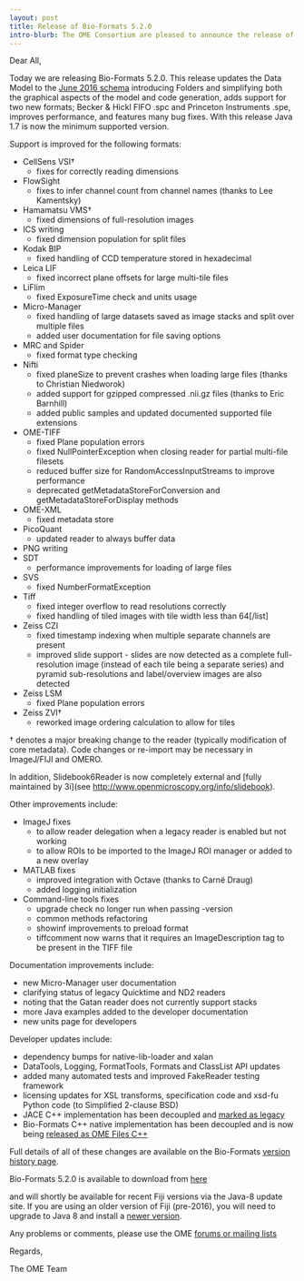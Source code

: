 ```yaml
---
layout: post
title: Release of Bio-Formats 5.2.0
intro-blurb: The OME Consortium are pleased to announce the release of Bio-Formats 5.2.0
---
```

Dear All,

Today we are releasing Bio-Formats 5.2.0. This release updates the
Data Model to the [June 2016
schema](http://www.openmicroscopy.org/site/support/ome-model/schemas/june-2016.html)
introducing Folders and simplifying both the graphical aspects of the
model and code generation, adds support for two new formats; Becker &
Hickl FIFO .spc and Princeton Instruments .spe, improves performance,
and features many bug fixes. With this release Java 1.7 is now the
minimum supported version.

Support is improved for the following formats:

-  CellSens VSI†
    -  fixes for correctly reading dimensions
-  FlowSight
    -  fixes to infer channel count from channel names (thanks to Lee Kamentsky)
-  Hamamatsu VMS†
    -  fixed dimensions of full-resolution images
-  ICS writing
    -  fixed dimension population for split files
-  Kodak BIP
    -  fixed handling of CCD temperature stored in hexadecimal
-  Leica LIF
    -  fixed incorrect plane offsets for large multi-tile files
-  LiFlim
    -  fixed ExposureTime check and units usage
-  Micro-Manager
    -  fixed handling of large datasets saved as image stacks and split over multiple files
    -  added user documentation for file saving options
-  MRC and Spider
    -  fixed format type checking
-  Nifti
    -  fixed planeSize to prevent crashes when loading large files (thanks to Christian Niedworok)
    -  added support for gzipped compressed .nii.gz files (thanks to Eric Barnhill)
    -  added public samples and updated documented supported file extensions
-  OME-TIFF
    -  fixed Plane population errors
    -  fixed NullPointerException when closing reader for partial multi-file filesets
    -  reduced buffer size for RandomAccessInputStreams to improve performance
    -  deprecated getMetadataStoreForConversion and getMetadataStoreForDisplay methods
-  OME-XML
    -  fixed metadata store
-  PicoQuant
    -  updated reader to always buffer data
-  PNG writing
-  SDT
    -  performance improvements for loading of large files
-  SVS
    -  fixed NumberFormatException
-  Tiff
    -  fixed integer overflow to read resolutions correctly
    -  fixed handling of tiled images with tile width less than 64[/list]
-  Zeiss CZI
    -  fixed timestamp indexing when multiple separate channels are present
    -  improved slide support - slides are now detected as a complete full-resolution image (instead of each tile being a separate series) and pyramid sub-resolutions and label/overview images are also detected
-  Zeiss LSM
    -  fixed Plane population errors
-  Zeiss ZVI†
    -  reworked image ordering calculation to allow for tiles

 † denotes a major breaking change to the reader (typically modification of core metadata). Code changes or re-import may be necessary in ImageJ/FIJI and OMERO.

In addition, Slidebook6Reader is now completely external and [fully
maintained by 3i](see http://www.openmicroscopy.org/info/slidebook).

Other improvements include:

-  ImageJ fixes
    -  to allow reader delegation when a legacy reader is enabled but not working
    -  to allow ROIs to be imported to the ImageJ ROI manager or added to a new overlay
-  MATLAB fixes
    -  improved integration with Octave (thanks to Carnë Draug)
    -  added logging initialization
-  Command-line tools fixes
    -  upgrade check no longer run when passing -version
    -  common methods refactoring
    -  showinf improvements to preload format
    -  tiffcomment now warns that it requires an ImageDescription tag to be present in the TIFF file

Documentation improvements include:

-  new Micro-Manager user documentation
-  clarifying status of legacy Quicktime and ND2 readers
-  noting that the Gatan reader does not currently support stacks
-  more Java examples added to the developer documentation
-  new units page for developers

Developer updates include:

-  dependency bumps for native-lib-loader and xalan
-  DataTools, Logging, FormatTools, Formats and ClassList API updates
-  added many automated tests and improved FakeReader testing framework
-  licensing updates for XSL transforms, specification code and xsd-fu Python code (to Simplified 2-clause BSD)
-  JACE C++ implementation has been decoupled and [marked as legacy](https://github.com/ome/bio-formats-jace)
-  Bio-Formats C++ native implementation has been decoupled and is now being [released as OME Files C++](http://downloads.openmicroscopy.org/ome-files-cpp/)

Full details of all of these changes are available on the Bio-Formats
[version history
page](http://www.openmicroscopy.org/site/support/bio-formats5.2/about/whats-new.html).

Bio-Formats 5.2.0 is available to download from
[here](http://downloads.openmicroscopy.org/bio-formats/5.2.0/)

and will shortly be available for recent Fiji versions via the Java-8
update site. If you are using an older version of Fiji (pre-2016), you
will need to upgrade to Java 8 and install a [newer
version](http://imagej.net/2016-05-10_-_ImageJ_HOWTO_-_Java_8,_Java_6,_Java_3D).

Any problems or comments, please use the OME [forums or mailing
lists](http://www.openmicroscopy.org/site/community)

Regards,

The OME Team
